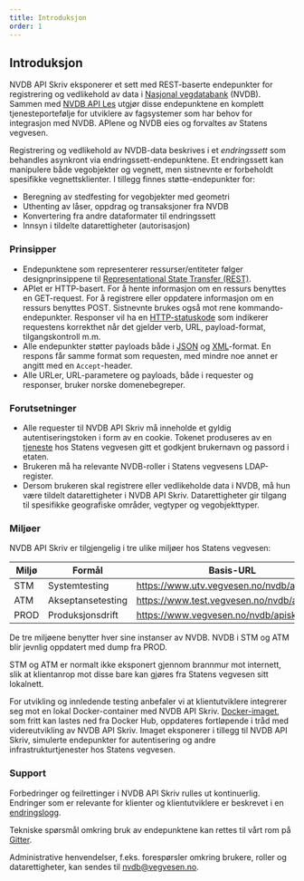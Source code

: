 ```yaml
---
title: Introduksjon
order: 1
---
```


## Introduksjon

NVDB API Skriv eksponerer et sett med REST-baserte endepunkter for registrering og vedlikehold av data i
[Nasjonal vegdatabank](om_nvdb.md) (NVDB). Sammen med [NVDB API Les](https://api.vegdata.no) utgjør disse endepunktene en
komplett tjenesteportefølje for utviklere av fagsystemer som har behov for integrasjon med NVDB. APIene og NVDB eies og
forvaltes av Statens vegvesen.

Registrering og vedlikehold av NVDB-data beskrives i et _endringssett_ som behandles asynkront via endringssett-endepunktene.
Et endringssett kan manipulere både vegobjekter og vegnett, men sistnevnte er forbeholdt spesifikke vegnettsklienter. I tillegg finnes
støtte-endepunkter for:
 
* Beregning av stedfesting for vegobjekter med geometri
* Uthenting av låser, oppdrag og transaksjoner fra NVDB
* Konvertering fra andre dataformater til endringssett
* Innsyn i tildelte datarettigheter (autorisasjon)

### Prinsipper

* Endepunktene som representerer ressurser/entiteter følger designprinsippene til [Representational State Transfer (REST)](https://www.ics.uci.edu/~fielding/pubs/dissertation/rest_arch_style.htm).
* APIet er HTTP-basert. For å hente informasjon om en ressurs benyttes en GET-request. For å registrere eller oppdatere informasjon
om en ressurs benyttes POST. Sistnevnte brukes også mot rene kommando-endepunkter. Responser vil ha en
[HTTP-statuskode](feilhaandtering.md) som indikerer requestens korrekthet når det gjelder
verb, URL, payload-format, tilgangskontroll m.m.  
* Alle endepunkter støtter payloads både i [JSON](https://www.json.org/json-en.html) og [XML](https://www.w3.org/XML/)-format.
En respons får samme format som requesten, med mindre noe annet er angitt med en ```Accept```-header.
* Alle URLer, URL-parametere og payloads, både i requester og responser, bruker norske domenebegreper.

### Forutsetninger

* Alle requester til NVDB API Skriv må inneholde et gyldig autentiseringstoken i form av en cookie. Tokenet produseres av
en [tjeneste](autentisering.md) hos Statens vegvesen gitt et godkjent brukernavn og passord i etaten.
* Brukeren må ha relevante NVDB-roller i Statens vegvesens LDAP-register.
* Dersom brukeren skal registrere eller vedlikeholde data i NVDB, må hun være tildelt datarettigheter i NVDB API Skriv.
Datarettigheter gir tilgang til spesifikke geografiske områder, vegtyper og vegobjekttyper.

### Miljøer

NVDB API Skriv er tilgjengelig i tre ulike miljøer hos Statens vegvesen:

Miljø|Formål|Basis-URL
-|-|-
STM|Systemtesting|https://www.utv.vegvesen.no/nvdb/apiskriv/
ATM|Akseptansetesting|https://www.test.vegvesen.no/nvdb/apiskriv/
PROD|Produksjonsdrift|https://www.vegvesen.no/nvdb/apiskriv/

De tre miljøene benytter hver sine instanser av NVDB. NVDB i STM og ATM blir jevnlig oppdatert med dump fra PROD.

STM og ATM er normalt ikke eksponert gjennom brannmur mot internett, slik at klientanrop mot disse bare kan gjøres fra
Statens vegvesen sitt lokalnett.

For utvikling og innledende testing anbefaler vi at klientutviklere integrerer seg mot en lokal Docker-container med NVDB API Skriv.
[Docker-imaget](https://hub.docker.com/repository/docker/nvdbapnevegdata/nvdb-api-skriv), som fritt kan lastes ned fra Docker Hub,
oppdateres fortløpende i tråd med videreutvikling av NVDB API Skriv. Imaget eksponerer i tillegg til NVDB API Skriv, simulerte endepunkter
for autentisering og andre infrastrukturtjenester hos Statens vegvesen.

### Support

Forbedringer og feilrettinger i NVDB API Skriv rulles ut kontinuerlig. Endringer som er relevante for klienter og klientutviklere er beskrevet i en [endringslogg](https://github.com/nvdb-vegdata/endringslogg/blob/master/APISKRIVV3.md).

Tekniske spørsmål omkring bruk av endepunktene kan rettes til vårt rom på [Gitter](https://gitter.im/nvdb-vegdata/api-skriv-v3).

Administrative henvendelser, f.eks. forespørsler omkring brukere, roller og datarettigheter, kan sendes til [nvdb@vegvesen.no](mailto:nvdb@vegvesen.no).